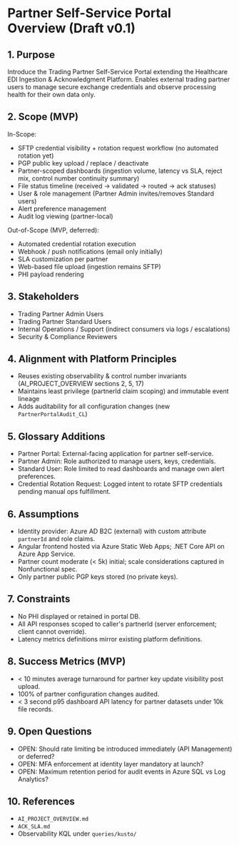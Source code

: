 # Partner Self-Service Portal Overview (Draft v0.1)

## 1. Purpose

Introduce the Trading Partner Self-Service Portal extending the Healthcare EDI Ingestion & Acknowledgment Platform. Enables external trading partner users to manage secure exchange credentials and observe processing health for their own data only.

## 2. Scope (MVP)

In-Scope:

- SFTP credential visibility + rotation request workflow (no automated rotation yet)
- PGP public key upload / replace / deactivate
- Partner-scoped dashboards (ingestion volume, latency vs SLA, reject mix, control number continuity summary)
- File status timeline (received → validated → routed → ack statuses)
- User & role management (Partner Admin invites/removes Standard users)
- Alert preference management
- Audit log viewing (partner-local)

Out-of-Scope (MVP, deferred):

- Automated credential rotation execution
- Webhook / push notifications (email only initially)
- SLA customization per partner
- Web-based file upload (ingestion remains SFTP)
- PHI payload rendering

## 3. Stakeholders

- Trading Partner Admin Users
- Trading Partner Standard Users
- Internal Operations / Support (indirect consumers via logs / escalations)
- Security & Compliance Reviewers

## 4. Alignment with Platform Principles

- Reuses existing observability & control number invariants (AI_PROJECT_OVERVIEW sections 2, 5, 17)
- Maintains least privilege (partnerId claim scoping) and immutable event lineage
- Adds auditability for all configuration changes (new `PartnerPortalAudit_CL`)

## 5. Glossary Additions

- Partner Portal: External-facing application for partner self-service.
- Partner Admin: Role authorized to manage users, keys, credentials.
- Standard User: Role limited to read dashboards and manage own alert preferences.
- Credential Rotation Request: Logged intent to rotate SFTP credentials pending manual ops fulfillment.

## 6. Assumptions

- Identity provider: Azure AD B2C (external) with custom attribute `partnerId` and role claims.
- Angular frontend hosted via Azure Static Web Apps; .NET Core API on Azure App Service.
- Partner count moderate (< 5k) initial; scale considerations captured in Nonfunctional spec.
- Only partner public PGP keys stored (no private keys).

## 7. Constraints

- No PHI displayed or retained in portal DB.
- All API responses scoped to caller's partnerId (server enforcement; client cannot override).
- Latency metrics definitions mirror existing platform definitions.

## 8. Success Metrics (MVP)

- < 10 minutes average turnaround for partner key update visibility post upload.
- 100% of partner configuration changes audited.
- < 3 second p95 dashboard API latency for partner datasets under 10k file records.

## 9. Open Questions

- OPEN: Should rate limiting be introduced immediately (API Management) or deferred?
- OPEN: MFA enforcement at identity layer mandatory at launch?
- OPEN: Maximum retention period for audit events in Azure SQL vs Log Analytics?

## 10. References

- `AI_PROJECT_OVERVIEW.md`
- `ACK_SLA.md`
- Observability KQL under `queries/kusto/`

